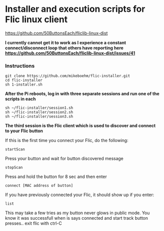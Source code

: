 # Installer and execution scripts for Flic linux client
https://github.com/50ButtonsEach/fliclib-linux-dist

**I currently cannot get it to work as I experience a constant connect/disconnect loop that others have reporting here https://github.com/50ButtonsEach/fliclib-linux-dist/issues/41**

### Instructions
	git clone https://github.com/mikeboehm/flic-installer.git
	cd flic-installer
	sh 1-installer.sh
	
**After the Pi reboots, log in with three separate sessions and run one of the scripts in each**

	sh ~/flic-installer/session1.sh
	sh ~/flic-installer/session2.sh
	sh ~/flic-installer/session3.sh
	
**The third session is the Flic client which is used to discover and connect to your Flic button**

If this is the first time you connect your Flic, do the following:

	startScan
Press your button and wait for button discovered message

	stopScan

Press and hold the button for 8 sec and then enter

	connect [MAC address of button]
 
If you have previously connected your Flic, it should show up if you enter: 

	list
 
This may take a few tries as my button never glows in public mode. You know it was successfull when is says connected and start track button presses..
exit flic with ctrl-C


